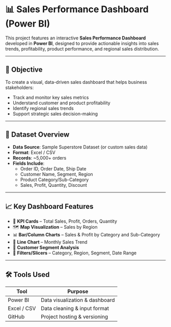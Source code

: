 # 📊 Sales Performance Dashboard (Power BI)

This project features an interactive **Sales Performance Dashboard** developed in **Power BI**, designed to provide actionable insights into sales trends, profitability, product performance, and regional sales distribution.

---

## 📌 Objective

To create a visual, data-driven sales dashboard that helps business stakeholders:
- Track and monitor key sales metrics
- Understand customer and product profitability
- Identify regional sales trends
- Support strategic sales decision-making

---

## 🧾 Dataset Overview

- **Data Source**: Sample Superstore Dataset (or custom sales data)
- **Format**: Excel / CSV
- **Records**: ~5,000+ orders
- **Fields Include**:
  - Order ID, Order Date, Ship Date
  - Customer Name, Segment, Region
  - Product Category/Sub-Category
  - Sales, Profit, Quantity, Discount

---

## 📈 Key Dashboard Features

- 💼 **KPI Cards** – Total Sales, Profit, Orders, Quantity
- 🗺️ **Map Visualization** – Sales by Region
- 📊 **Bar/Column Charts** – Sales & Profit by Category and Sub-Category
- 📅 **Line Chart** – Monthly Sales Trend
- 🧭 **Customer Segment Analysis**
- 🔎 **Filters/Slicers** – Category, Region, Segment, Date Range

---

## 🛠 Tools Used

| Tool        | Purpose                         |
|-------------|---------------------------------|
| Power BI    | Data visualization & dashboard  |
| Excel / CSV | Data cleaning & input format    |
| GitHub      | Project hosting & versioning    |

